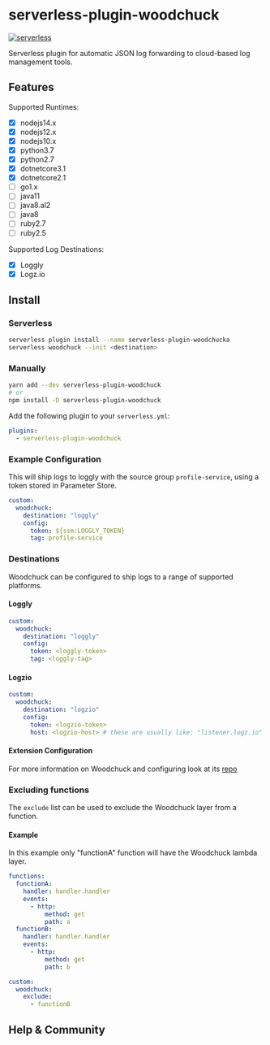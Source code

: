 # serverless-plugin-woodchuck
[![serverless](http://public.serverless.com/badges/v3.svg)](http://www.serverless.com)

Serverless plugin for automatic JSON log forwarding to cloud-based log management tools.

## Features

Supported Runtimes:
* [x] nodejs14.x
* [x] nodejs12.x
* [x] nodejs10.x
* [x] python3.7
* [x] python2.7
* [x] dotnetcore3.1
* [x] dotnetcore2.1
* [ ] go1.x
* [ ] java11
* [ ] java8.al2
* [ ] java8
* [ ] ruby2.7
* [ ] ruby2.5

Supported Log Destinations:
* [x] Loggly
* [x] Logz.io

## Install

### Serverless

```sh
serverless plugin install --name serverless-plugin-woodchucka
serverless woodchuck --init <destination>
```

### Manually

```sh
yarn add --dev serverless-plugin-woodchuck
# or
npm install -D serverless-plugin-woodchuck
```

Add the following plugin to your `serverless.yml`:

```yaml
plugins:
  - serverless-plugin-woodchuck
```

### Example Configuration

This will ship logs to loggly with the source group `profile-service`, using a token stored in Parameter Store.

```yaml
custom:
  woodchuck:
    destination: "loggly"
    config: 
      token: ${ssm:LOGGLY_TOKEN}
      tag: profile-service
```

### Destinations

Woodchuck can be configured to ship logs to a range of supported platforms.

#### Loggly

```yaml
custom:
  woodchuck:
    destination: "loggly"
    config: 
      token: <loggly-token>
      tag: <loggly-tag>
```

#### Logzio

```yaml
custom:
  woodchuck:
    destination: "logzio"
    config: 
      token: <logzio-token>
      host: <logzio-host> # these are usually like: "listener.logz.io"
```

#### Extension Configuration

For more information on Woodchuck and configuring look at its [repo](https://www.github.com/klaatu01/woodchuck)

### Excluding functions

The `exclude` list can be used to exclude the Woodchuck layer from a function.

#### Example 

In this example only "functionA" function will have the Woodchuck lambda layer.

```yaml
functions:
  functionA:
    handler: handler.handler
    events:
      - http:
          method: get
          path: a
  functionB:
    handler: handler.handler
    events:
      - http:
          method: get
          path: b

custom:
  woodchuck:
    exclude:
      - functionB
```

## Help & Community

